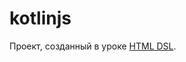 # kotlinjs

Проект, созданный в уроке [HTML DSL](https://stepik.org/lesson/305726/step/1?unit=287735).
